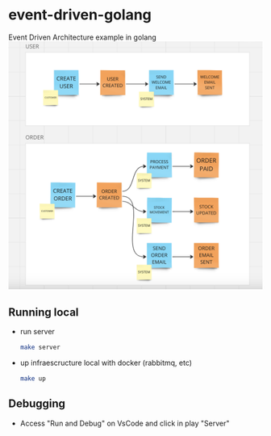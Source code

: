 # event-driven-golang
Event Driven Architecture example in golang
![events diagram](https://github.com/NiltonMorais/event-driven-golang/blob/main/docs/events_diagram.png?raw=true)

## Running local
- run server
    ```sh
    make server
    ```

- up infraescructure local with docker (rabbitmq, etc)
    ```sh
    make up
    ```

## Debugging    
- Access "Run and Debug" on VsCode and click in play "Server"